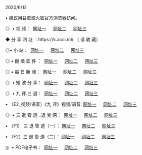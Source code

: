 <p>2020/6/12
<p>• 建议用谷歌或火狐官方浏览器访问。
<p>◎  • 视 频： 
<a href="http://gcf.shirokuriwaki.com/" target="_blank">网址一</a> 　 
<a href="http://gso.shirokuriwaki.com/" target="_blank">网址二</a> 　 
<a href="http://goe.shirokuriwaki.com/b.html" target="_blank">网址三</a>
<p>◆ 分 享 网 址 ：https://k.acci.ml/  （ 请 收 藏） </p>

<p>◎•  小 站：  
<a href="http://gcf.shirokuriwaki.com/f.html" target="_blank">网址一</a> 　 
<a href="http://gso.shirokuriwaki.com/h.html" target="_blank">网址二</a> 　 
<a href="http://goe.shirokuriwaki.com/k/" target="_blank">网址三</a></p><p>

<p>◎  • 翻 墙 软 件 ：  
<a href="http://gcf.shirokuriwaki.com/ff/" target="_blank">网址一</a> 　 
<a href="http://gso.shirokuriwaki.com/s/read/a1_nd.html" target="_blank">网址二</a> 　 
<a href="http://goe.shirokuriwaki.com/ff/index.html" target="_blank">网址三</a></p>
<p>◎  • 每 日 新 闻：  
<a href="http://gcf.shirokuriwaki.com/day/" target="_blank">网址一</a> 　 
<a href="http://gso.shirokuriwaki.com/day/" target="_blank">网址二</a> 　 
<a href="http://goe.shirokuriwaki.com/day/index.html" target="_blank">网址三</a></p>
<p>◎   • 短 波 分 享：  
<a href="http://gcf.shirokuriwaki.com/h/" target="_blank">网址一</a> 　 
<a href="http://gso.shirokuriwaki.com/h/" target="_blank">网址二</a> 　 
<a href="http://goe.shirokuriwaki.com/h/index.html" target="_blank">网址三</a></p>
<p>◎   • 九 评.三 退：  
<a href="http://gcf.shirokuriwaki.com/t/" target="_blank">网址一</a> 　 
<a href="http://gso.shirokuriwaki.com/v2/index.html" target="_blank">网址二</a> 　 
<a href="http://goe.shirokuriwaki.com/tt/index.html" target="_blank">网址三</a> 　</p>
<p>  • （E2_视频/语音）《九 评》视频/语音: 
<a href="http://gcf.shirokuriwaki.com/7738.html" target="_blank">网址一</a> 　 
<a href="http://gso.shirokuriwaki.com/7614.html" target="_blank">网址二</a> 　 
<a href="http://goe.shirokuriwaki.com/7633.html" target="_blank">网址三</a></p>
<p>◎   • 三 退 管 道...退 党 网：  
<a href="http://gcf.shirokuriwaki.com/go/td1.html" target="_blank">网址一</a> 　 
<a href="http://gso.shirokuriwaki.com/go/td2.html" target="_blank">网址二</a> 　 
<a href="http://goe.shirokuriwaki.com/go/td3.html" target="_blank">网址三</a></p>
<p>  • （F1） 三 退 管 道（一）： 
<a href="http://gcf.shirokuriwaki.com/dd/" target="_blank">网址一</a> 　 
<a href="http://gso.shirokuriwaki.com/s/read/a1_tdx.html" target="_blank">网址二</a> 　 
<a href="http://goe.shirokuriwaki.com/dd/" target="_blank">网址三</a></p>
<p>  • （F2）三 退 管 道（二）： 
<a href="http://gso.shirokuriwaki.com/d/" target="_blank">网址一</a> 　 
<a href="http://gcf.shirokuriwaki.com/d/index.html" target="_blank">网址二</a> 　 
<a href="http://goe.shirokuriwaki.com/d/" target="_blank">网址三</a></p>
<p>◎   • PDF电子书：  
<a href="http://gcf.shirokuriwaki.com/p/" target="_blank">网址一</a> 　 
<a href="http://gso.shirokuriwaki.com/p/index.html" target="_blank">网址二</a> 　 
<a href="http://goe.shirokuriwaki.com/p/" target="_blank">网址三</a></p>
